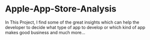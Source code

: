 # Apple-App-Store-Analysis
In This Project, I find some of the great insights which can help the developer to decide what type of app to develop or which kind of app makes good business and much more...
